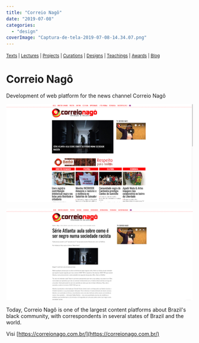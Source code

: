 ```yaml
---
title: "Correio Nagô"
date: "2019-07-08"
categories: 
  - "design"
coverImage: "Captura-de-tela-2019-07-08-14.34.07.png"
---
```


<small>[Texts](../texts.html) | [Lectures](../lectures.html) | [Projects](../projects.html) | [Curations](../curation.html) | [Designs](../designs.html) | [Teachings](../teachings.html) | [Awards](../awards.html) | <a href="https://readruiz.medium.com/" target="_blank">Blog</a></small>

# Correio Nagô

Development of web platform for the news channel Correio Nagô

<img src="images/Captura-de-tela-2019-07-08-14.34.07.png" alt="" /></a>
    
<img src="images/Captura-de-tela-2019-07-08-14.35.39.png" alt="" /></a>
    

Today, Correio Nagô is one of the largest content platforms about Brazil's black community, with correspondents in several states of Brazil and the world.

Visi [https://correionago.com.br/](https://correionago.com.br/)
